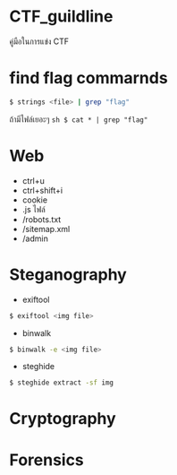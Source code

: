 # CTF_guildline
คู่มือในการแข่ง CTF
# find flag commarnds
```sh
$ strings <file> | grep "flag"
```
ถ้ามีไฟล์เยอะๆ ```sh $ cat * | grep "flag" ```
# Web
- ctrl+u
- ctrl+shift+i
- cookie
- .js ไฟล์
- /robots.txt
- /sitemap.xml
- /admin
# Steganography
- exiftool
```sh
$ exiftool <img file>
```
- binwalk
```sh
$ binwalk -e <img file>
```
- steghide
```sh
$ steghide extract -sf img
```
# Cryptography
# Forensics

